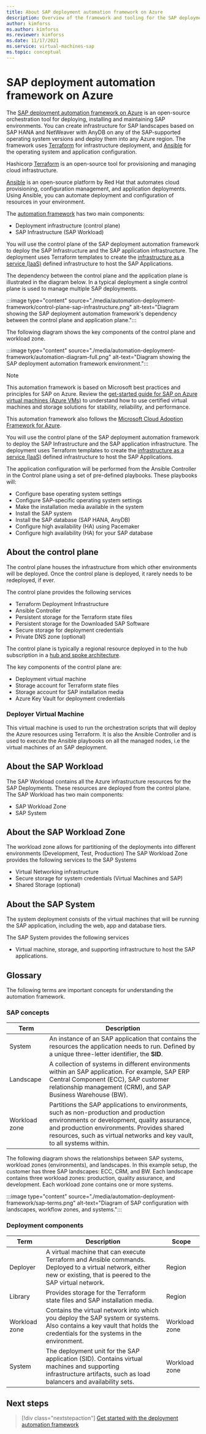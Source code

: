 ```yaml
---
title: About SAP deployment automation framework on Azure
description: Overview of the framework and tooling for the SAP deployment automation framework on Azure.
author: kimforss
ms.author: kimforss
ms.reviewer: kimforss
ms.date: 11/17/2021
ms.service: virtual-machines-sap
ms.topic: conceptual
---
```

# SAP deployment automation framework on Azure

The [SAP deployment automation framework on Azure](https://github.com/Azure/sap-automation) is an open-source orchestration tool for deploying, installing and maintaining SAP environments. You can create infrastructure for SAP landscapes based on SAP HANA and NetWeaver with AnyDB on any of the SAP-supported operating system versions and deploy them into any Azure region. The framework uses [Terraform](https://www.terraform.io/) for infrastructure deployment, and [Ansible](https://www.ansible.com/) for the operating system and application configuration. 

Hashicorp [Terraform](https://www.terraform.io/) is an open-source tool for provisioning and managing cloud infrastructure. 

[Ansible](https://www.ansible.com/) is an open-source platform by Red Hat that automates cloud provisioning, configuration management, and application deployments. Using Ansible, you can automate deployment and configuration of resources in your environment.

The [automation framework](https://github.com/Azure/sap-automation) has two main components:
-	Deployment infrastructure (control plane) 
-	SAP Infrastructure (SAP Workload)

You will use the control plane of the SAP deployment automation framework to deploy the SAP Infrastructure and the SAP application infrastructure. The deployment uses Terraform templates to create the [infrastructure as a service (IaaS)](https://azure.microsoft.com/overview/what-is-iaas) defined infrastructure to host the SAP Applications.

The dependency between the control plane and the application plane is illustrated in the diagram below. In a typical deployment a single control plane is used to manage multiple SAP deployments.

:::image type="content" source="./media/automation-deployment-framework/control-plane-sap-infrastructure.png" alt-text="Diagram showing the SAP deployment automation framework's dependency between the control plane and application plane.":::

The following diagram shows the key components of the control plane and workload zone.

:::image type="content" source="./media/automation-deployment-framework/automation-diagram-full.png" alt-text="Diagram showing the SAP deployment automation framework environment.":::

> [!NOTE]
> This automation framework is based on Microsoft best practices and principles for SAP on Azure. Review the [get-started guide for SAP on Azure virtual machines (Azure VMs)](get-started.md) to understand how to use certified virtual machines and storage solutions for stability, reliability, and performance.
> 
> This automation framework also follows the [Microsoft Cloud Adoption Framework for Azure](/azure/cloud-adoption-framework/).

You will use the control plane of the SAP deployment automation framework to deploy the SAP Infrastructure and the SAP application infrastructure. The deployment uses Terraform templates to create the [infrastructure as a service (IaaS)](https://azure.microsoft.com/overview/what-is-iaas) defined infrastructure to host the SAP Applications.

The application configuration will be performed from the Ansible Controller in the Control plane using a set of pre-defined playbooks. These playbooks will:

- Configure base operating system settings
- Configure SAP-specific operating system settings
- Make the installation media available in the system
- Install the SAP system
- Install the SAP database (SAP HANA, AnyDB)
- Configure high availability (HA) using Pacemaker
- Configure high availability (HA) for your SAP database


## About the control plane

The control plane houses the infrastructure from which other environments will be deployed. Once the control plane is deployed, it rarely needs to be redeployed, if ever.

The control plane provides the following services
-	Terraform Deployment Infrastructure
-	Ansible Controller
-	Persistent storage for the Terraform state files
-	Persistent storage for the Downloaded SAP Software
-	Secure storage for deployment credentials
-	Private DNS zone (optional)

The control plane is typically a regional resource deployed in to the hub subscription in a [hub and spoke architecture](/azure/architecture/reference-architectures/hybrid-networking/hub-spoke). 

The key components of the control plane are:
- Deployment virtual machine 
- Storage account for Terraform state files
- Storage account for SAP installation media
- Azure Key Vault for deployment credentials

### Deployer Virtual Machine

This virtual machine is used to run the orchestration scripts that will deploy the Azure resources using Terraform. It is also the Ansible Controller and is used to execute the Ansible playbooks on all the managed nodes, i.e the virtual machines of an SAP deployment.

## About the SAP Workload

The SAP Workload contains all the Azure infrastructure resources for the SAP Deployments. These resources are deployed from the control plane. 
The SAP Workload has two main components:
-	SAP Workload Zone
-	SAP System

## About the SAP Workload Zone

The workload zone allows for partitioning of the deployments into different environments (Development,
Test, Production)
The SAP Workload Zone provides the following services to the SAP Systems
-	Virtual Networking infrastructure
-	Secure storage for system credentials (Virtual Machines and SAP)
-	Shared Storage (optional)


## About the SAP System

The system deployment consists of the virtual machines that will be running the SAP application, including the web, app and database tiers.

The SAP System provides the following services
-	Virtual machine, storage, and supporting infrastructure to host the SAP applications.

## Glossary

The following terms are important concepts for understanding the automation framework.

### SAP concepts

| Term | Description |
| ---- | ----------- |
| System | An instance of an SAP application that contains the resources the application needs to run. Defined by a unique three-letter identifier, the **SID**.
| Landscape | A collection of systems in different environments within an SAP application. For example, SAP ERP Central Component (ECC), SAP customer relationship management (CRM), and SAP Business Warehouse (BW). |
| Workload zone | Partitions the SAP applications to environments, such as non-production and production environments or development, quality assurance, and production environments. Provides shared resources, such as virtual networks and key vault, to all systems within. |

The following diagram shows the relationships between SAP systems, workload zones (environments), and landscapes. In this example setup, the customer has three SAP landscapes: ECC, CRM, and BW. Each landscape contains three workload zones: production, quality assurance, and development. Each workload zone contains one or more systems.

:::image type="content" source="./media/automation-deployment-framework/sap-terms.png" alt-text="Diagram of SAP configuration with landscapes, workflow zones, and systems.":::

### Deployment components

| Term | Description | Scope |
| ---- | ----------- | ----- |
| Deployer | A virtual machine that can execute Terraform and Ansible commands. Deployed to a virtual network, either new or existing, that is peered to the SAP virtual network. | Region |
| Library | Provides storage for the Terraform state files and SAP installation media. | Region |
| Workload zone | Contains the virtual network into which you deploy the SAP system or systems. Also contains a key vault that holds the credentials for the systems in the environment. | Workload zone |
| System | The deployment unit for the SAP application (SID). Contains virtual machines and supporting infrastructure artifacts, such as load balancers and availability sets. | Workload zone |


## Next steps

> [!div class="nextstepaction"]
> [Get started with the deployment automation framework](automation-get-started.md)
